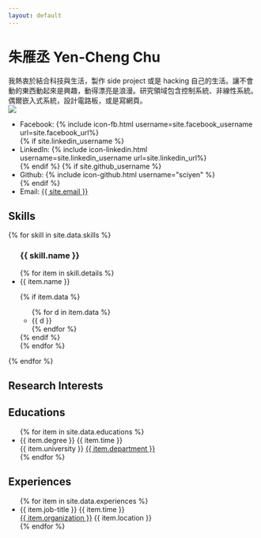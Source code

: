 ```yaml
---
layout: default
---
```


<!-- Website Maintaining, please see [About](./about.md) -->

<h1>朱雁丞 Yen-Cheng Chu</h1>
<div class="intro-block">
    <div>
    我熱衷於結合科技與生活，製作 side project 或是 hacking 自己的生活。讓不會動的東西動起來是興趣，動得漂亮是浪漫。研究領域包含控制系統、非線性系統。偶爾嵌入式系統，設計電路板，或是寫網頁。
    </div>
    <div>
        <img src="../assets/me.jpg" class="img-circle">
    </div>
    <div>
        <ul>
            <li>Facebook: {% include icon-fb.html username=site.facebook_username url=site.facebook_url%}</li>
            {% if site.linkedin_username %}
            <li>LinkedIn: {% include icon-linkedin.html username=site.linkedin_username url=site.linkedin_url%}</li>
            {% endif %}
            {% if site.github_username %}
            <li>Github: {% include icon-github.html username="sciyen" %}</li>
            {% endif %}
            <li>Email: <a href="mailto:{{ site.email }}">{{ site.email }}</a></li>
        </ul>
    </div>
</div>

<h2>Skills</h2>
<div class="skill-container">
    {% for skill in site.data.skills %}
    <ul class="score-bar">
        <h3>{{ skill.name }}</h3>
        {% for item in skill.details %}
            <li>
                <div>
                    <span>{{ item.name }}</span>
                    <p style="width: {{ item.rate }}%"></p>
                </div>
                {% if item.data %}
                <div>
                <ul>
                    {% for d in item.data %}
                    <li>{{ d }}</li>
                    {% endfor %}
                </ul>
                </div>
                {% endif %}
            </li>
        {% endfor %}
    </ul>
    {% endfor %}
</div>

<h2>Research Interests</h2>

<h2>Educations</h2>
<ul class="timeline">
{% for item in site.data.educations %}
    <li>
        <div class="direction-r">
            <div class="flag-wrapper">
                <span class="flag">{{ item.degree }}</span>
                <span class="time-wrapper">{{ item.time }}</span>
            </div>
            <div class="desc">
                <span>{{ item.university }}</span>
                <span><a href="{{item.url}}">{{ item.department }}</a></span>
            </div>
        </div>
    </li>
{% endfor %}
</ul>

<h2>Experiences</h2>
<ul class="timeline">
{% for item in site.data.experiences %}
    <li>
        <div class="direction-r">
            <div class="flag-wrapper">
                <span class="flag">{{ item.job-title }}</span>
                <span class="time-wrapper">{{ item.time }}</span>
            </div>
            <div class="desc">
                <span><a href="{{item.url}}">{{ item.organization }}</a></span>
                <span>{{ item.location }}</span>
            </div>
        </div>
    </li>
{% endfor %}
</ul>